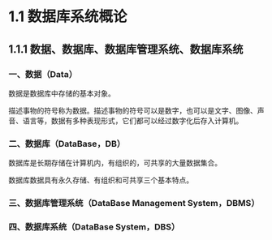 # 1.1 数据库系统概论

## 1.1.1 数据、数据库、数据库管理系统、数据库系统

### 一、数据（Data）

数据是数据库中存储的基本对象。

描述事物的符号称为数据。描述事物的符号可以是数字，也可以是文字、图像、声音、语言等，数据有多种表现形式，它们都可以经过数字化后存入计算机。

### 二、数据库（DataBase，DB）

数据库是长期存储在计算机内，有组织的，可共享的大量数据集合。

数据库数据具有永久存储、有组织和可共享三个基本特点。

### 三、数据库管理系统（DataBase  Management  System，DBMS）



### 四、数据库系统（DataBase System，DBS）



